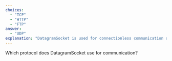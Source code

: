 ```yaml
---
choices:
  - "TCP"
  - "HTTP"
  - "FTP"
answer:
  - "UDP"
explanation: "DatagramSocket is used for connectionless communication over the UDP protocol."
---
```


Which protocol does DatagramSocket use for communication?
